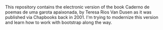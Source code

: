 This repository contains the electronic version of the book Caderno de poemas de uma garota apaixonada, by Teresa Rios Van Dusen as it was published via Chapbooks back in 2001.
I'm trying to modernize this version and learn how to work with bootstrap along the way.
